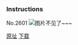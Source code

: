 ### Instructions
No.2601
![图片不见了~~~](https://imgs.xkcd.com/comics/instructions.png)

[原址](https://xkcd.com//2601) [下载](https://imgs.xkcd.com/comics/instructions.png)

